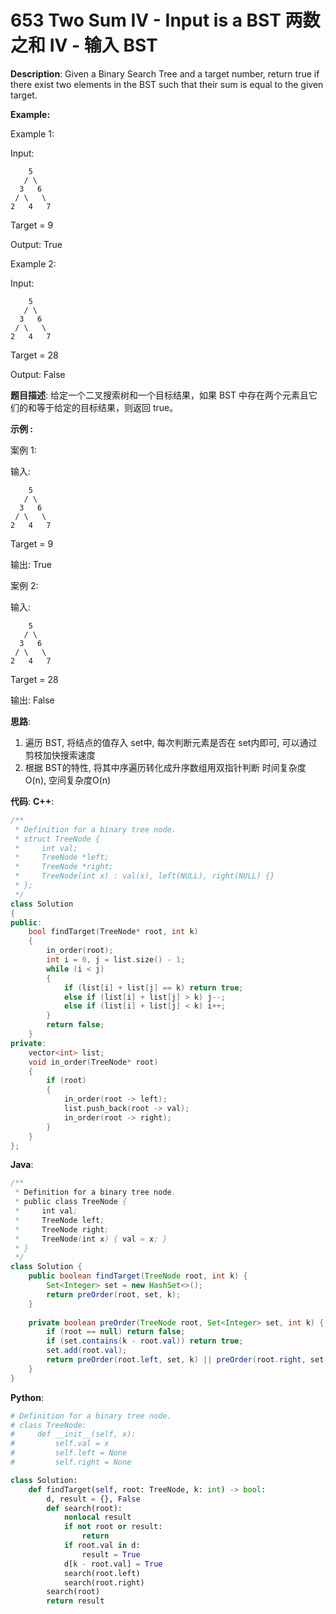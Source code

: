 # 653 Two Sum IV - Input is a BST 两数之和 IV - 输入 BST

__Description__:
Given a Binary Search Tree and a target number, return true if there exist two elements in the BST such that their sum is equal to the given target.

__Example:__

Example 1:

Input:

```text
    5
   / \
  3   6
 / \   \
2   4   7
```

Target = 9

Output: True

Example 2:

Input:

```text
    5
   / \
  3   6
 / \   \
2   4   7
```

Target = 28

Output: False

__题目描述__:
给定一个二叉搜索树和一个目标结果，如果 BST 中存在两个元素且它们的和等于给定的目标结果，则返回 true。

__示例 :__

案例 1:

输入:

```text
    5
   / \
  3   6
 / \   \
2   4   7
```

Target = 9

输出: True

案例 2:

输入:

```text
    5
   / \
  3   6
 / \   \
2   4   7
```

Target = 28

输出: False

__思路__:

1. 遍历 BST, 将结点的值存入 set中, 每次判断元素是否在 set内即可, 可以通过剪枝加快搜索速度
2. 根据 BST的特性, 将其中序遍历转化成升序数组用双指针判断
时间复杂度O(n), 空间复杂度O(n)

__代码__:
__C++__:

```C++
/**
 * Definition for a binary tree node.
 * struct TreeNode {
 *     int val;
 *     TreeNode *left;
 *     TreeNode *right;
 *     TreeNode(int x) : val(x), left(NULL), right(NULL) {}
 * };
 */
class Solution 
{
public:
    bool findTarget(TreeNode* root, int k) 
    {
        in_order(root);
        int i = 0, j = list.size() - 1;
        while (i < j) 
        {
            if (list[i] + list[j] == k) return true;
            else if (list[i] + list[j] > k) j--;
            else if (list[i] + list[j] < k) i++;
        }
        return false;
    }
private:
    vector<int> list;
    void in_order(TreeNode* root) 
    {
        if (root) 
        {
            in_order(root -> left);
            list.push_back(root -> val);
            in_order(root -> right);
        }
    }
};
```

__Java__:

```Java
/**
 * Definition for a binary tree node.
 * public class TreeNode {
 *     int val;
 *     TreeNode left;
 *     TreeNode right;
 *     TreeNode(int x) { val = x; }
 * }
 */
class Solution {
    public boolean findTarget(TreeNode root, int k) {
        Set<Integer> set = new HashSet<>();
        return preOrder(root, set, k);
    }
    
    private boolean preOrder(TreeNode root, Set<Integer> set, int k) {
        if (root == null) return false;
        if (set.contains(k - root.val)) return true;
        set.add(root.val);
        return preOrder(root.left, set, k) || preOrder(root.right, set, k);
    }
}
```

__Python__:

```Python
# Definition for a binary tree node.
# class TreeNode:
#     def __init__(self, x):
#         self.val = x
#         self.left = None
#         self.right = None

class Solution:
    def findTarget(self, root: TreeNode, k: int) -> bool:
        d, result = {}, False
        def search(root):
            nonlocal result
            if not root or result:
                return
            if root.val in d:
                result = True
            d[k - root.val] = True
            search(root.left)
            search(root.right)
        search(root)
        return result
```
